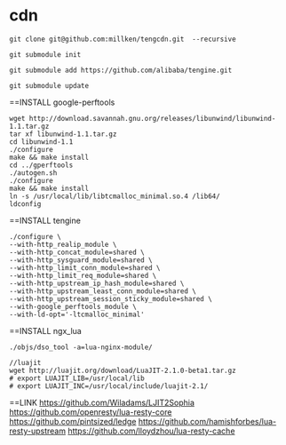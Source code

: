 cdn
===
````
git clone git@github.com:millken/tengcdn.git  --recursive
````
````
git submodule init

git submodule add https://github.com/alibaba/tengine.git

git submodule update
````
==INSTALL google-perftools
````
wget http://download.savannah.gnu.org/releases/libunwind/libunwind-1.1.tar.gz
tar xf libunwind-1.1.tar.gz 
cd libunwind-1.1
./configure
make && make install
cd ../gperftools
./autogen.sh 
./configure
make && make install
ln -s /usr/local/lib/libtcmalloc_minimal.so.4 /lib64/
ldconfig
````

==INSTALL tengine
````
./configure \
--with-http_realip_module \
--with-http_concat_module=shared \
--with-http_sysguard_module=shared \
--with-http_limit_conn_module=shared \
--with-http_limit_req_module=shared \
--with-http_upstream_ip_hash_module=shared \
--with-http_upstream_least_conn_module=shared \
--with-http_upstream_session_sticky_module=shared \
--with-google_perftools_module \
--with-ld-opt='-ltcmalloc_minimal'
````

==INSTALL ngx_lua 
````
./objs/dso_tool -a=lua-nginx-module/
````

````
//luajit
wget http://luajit.org/download/LuaJIT-2.1.0-beta1.tar.gz
# export LUAJIT_LIB=/usr/local/lib
# export LUAJIT_INC=/usr/local/include/luajit-2.1/
````

==LINK
https://github.com/Wiladams/LJIT2Sophia
https://github.com/openresty/lua-resty-core
https://github.com/pintsized/ledge
https://github.com/hamishforbes/lua-resty-upstream
https://github.com/lloydzhou/lua-resty-cache

